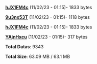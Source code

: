 [**hJX1FM4c**](/data/hJX1FM4c.txt) (11/02/23 - 01:15)- 1833 bytes

[**9u3nx53T**](/data/9u3nx53T.txt) (11/02/23 - 01:15)- 1118 bytes

[**hJX1FM4c**](/data/hJX1FM4c.txt) (11/02/23 - 01:15)- 1833 bytes

[**YAjnHxcu**](/data/YAjnHxcu.txt) (11/02/23 - 01:15)- 317 bytes

**Total Datas**: 9343

**Total Size**: 63.09 MB / 63.1 MB